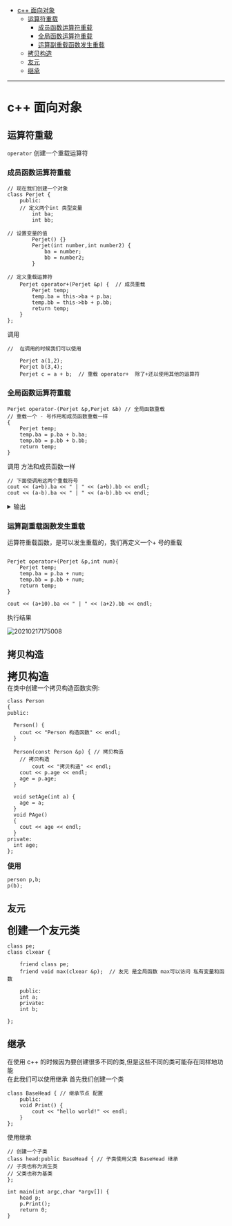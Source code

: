 
<!-- vim-markdown-toc GFM -->

* [c++ 面向对象](#c-面向对象)
	* [运算符重载](#运算符重载)
		* [成员函数运算符重载](#成员函数运算符重载)
		* [全局函数运算符重载](#全局函数运算符重载)
		* [运算副重载函数发生重载](#运算副重载函数发生重载)
	* [拷贝构造](#拷贝构造)
	* [友元](#友元)
	* [继承](#继承)

<!-- vim-markdown-toc -->

___

# c++ 面向对象

## 运算符重载
`operator` 创建一个重载运算符  

### 成员函数运算符重载

```
// 现在我们创建一个对象 
class Perjet {
	public: 
	// 定义两个int 类型变量
		int ba;
		int bb;

// 设置变量的值 
		Perjet() {}
		Perjet(int number,int number2) {
			ba = number;
			bb = number2;
		}

// 定义重载运算符
	Perjet operator+(Perjet &p) {  // 成员重载
		Perjet temp;
		temp.ba = this->ba + p.ba;
		temp.bb = this->bb + p.bb;
		return temp;
	}
};
```
调用
```
//  在调用的时候我们可以使用

	Perjet a(1,2);
	Perjet b(3,4);
	Perjet c = a + b;  // 重载 operator+  除了+还以使用其他的运算符
```

### 全局函数运算符重载
```
Perjet operator-(Perjet &p,Perjet &b) // 全局函数重载  
// 重载一个 - 号作用和成员函数重载一样
{
	Perjet temp;
	temp.ba = p.ba + b.ba;
	temp.bb = p.bb + b.bb;
	return temp;
}
```
调用 方法和成员函数一样
```
// 下面使调用这两个重载符号
cout << (a+b).ba << " | " << (a+b).bb << endl;
cout << (a-b).ba << " | " << (a-b).bb << endl;

```
<details>
<summary>输出</summary>

![20210217173727](https://i.loli.net/2021/02/17/VX7IfOCrUutxAGW.png)

</details>

### 运算副重载函数发生重载

运算符重载函数，是可以发生重载的，我们再定义一个+ 号的重载

```

Perjet operator+(Perjet &p,int num){
	Perjet temp;
	temp.ba = p.ba + num;
	temp.bb = p.bb + num;
	return temp;
}

cout << (a+10).ba << " | " << (a+2).bb << endl;

```
执行结果

![20210217175008](https://i.loli.net/2021/02/17/h5IHf4VZCFkE9xD.png)

## 拷贝构造
<font size=5><b>拷贝构造</b></font>  
在类中创建一个拷贝构造函数实例:

```
class Person
{
public:

  Person() {
    cout << "Person 构造函数" << endl;
  }

  Person(const Person &p) { // 拷贝构造
    // 拷贝构造
		cout << "拷贝构造" << endl;
    cout << p.age << endl;
    age = p.age;
  }

  void setAge(int a) {
    age = a;
  }
  void PAge()
  {
    cout << age << endl;
  }
private:
  int age;
};

```
<font size=3><b>使用</b></font>  
```
person p,b;
p(b);

```


## 友元

<font size=5><b>创建一个友元类</b></font>  
```
class pe;
class clxear {

	friend class pe;
	friend void max(clxear &p);  // 友元 是全局函数 max可以访问 私有变量和函数

	public:
	int a;
	private:
	int b;

};

```

## 继承

在使用 c++ 的时候因为要创建很多不同的类,但是这些不同的类可能存在同样地功能  
在此我们可以使用继承
首先我们创建一个类

```
class BaseHead { // 继承节点 配置
	public:
	void Print() {
		cout << "hello world!" << endl;
	}
};

```

使用继承

```
// 创建一个子类
class head:public BaseHead { // 子类使用父类 BaseHead 继承
// 子类也称为派生类
// 父类也称为基类
};

int main(int argc,char *argv[]) {
	head p;
	p.Print();
	return 0;
}

```

